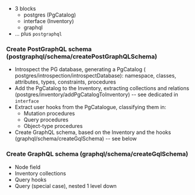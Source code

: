 - 3 blocks
    - postgres (PgCatalog)
    - interface (Inventory)
    - graphql
- ... plus `postgraphql`

### Create PostGraphQL schema (postgraphql/schema/createPostGraphQLSchema)

- Introspect the PG database, generating a PgCatalog (    postgres/introspection/introspectDatabase): namespace, classes, attributes, types, constraints, procedures
- Add the PgCatalog to the Inventory, extracting collections and relations (postgres/inventory/addPgCatalogToInventory) -- see dedicated in `interface`
- Extract user hooks from the PgCatalogue, classifying them in:
    - Mutation procedures
    - Query procedures
    - Object-type procedures
- Create GraphQL schema, based on the Inventory and the hooks (graphql/schema/createGqlSchema) -- see below

### Create GraphQL schema (graphql/schema/createGqlSchema)

- Node field
- Inventory collections
- Query hooks
- Query (special case), nested 1 level down
